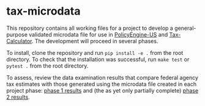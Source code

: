 # tax-microdata

This repository contains all working files for a project to develop a
general-purpose validated microdata file for use in
[PolicyEngine-US](https://github.com/PolicyEngine/policyengine-us) and
[Tax-Calculator](https://github.com/PSLmodels/Tax-Calculator).  The
development will proceed in several phases.

To install, clone the repository and run `pip install -e .` from the
root directory.  To check that the installation was successful, run
`make test` or `pytest .` from the root directory.

To assess, review the data examination results that compare federal
agency tax estimates with those generated using the microdata file
created in each project phase: [phase 1
results](./tax_microdata_benchmarking/examination/results1.md) and
(the as yet only partially complete) [phase 2
results](./tax_microdata_benchmarking/examination/results2.md).
